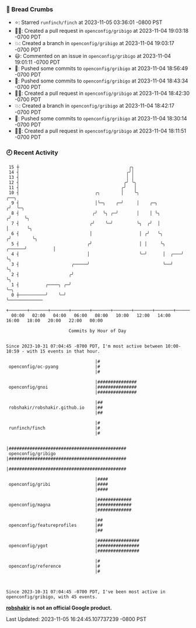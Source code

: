 ### 🍞 Bread Crumbs

 * ⭐️: Starred `runfinch/finch` at 2023-11-05 03:36:01 -0800 PST
 * ✍🏼: Created a pull request in `openconfig/gribigo` at 2023-11-04 19:03:18 -0700 PDT
 * 💥: Created a branch in `openconfig/gribigo` at 2023-11-04 19:03:17 -0700 PDT
 * 😃: Commented on an issue in `openconfig/gribigo` at 2023-11-04 19:01:11 -0700 PDT
 * 🚢: Pushed some commits to `openconfig/gribigo` at 2023-11-04 18:56:49 -0700 PDT
 * 🚢: Pushed some commits to `openconfig/gribigo` at 2023-11-04 18:43:34 -0700 PDT
 * ✍🏼: Created a pull request in `openconfig/gribigo` at 2023-11-04 18:42:30 -0700 PDT
 * 💥: Created a branch in `openconfig/gribigo` at 2023-11-04 18:42:17 -0700 PDT
 * 🚢: Pushed some commits to `openconfig/gribigo` at 2023-11-04 18:30:14 -0700 PDT
 * ✍🏼: Created a pull request in `openconfig/gribigo` at 2023-11-04 18:11:51 -0700 PDT

### 🕘 Recent Activity
```
 15 ┼                                          ╭╮
 14 ┤                                         ╭╯│
 13 ┤                                         │ │
 12 ┤                                        ╭╯ ╰╮
 11 ┤                                       ╭╯   │
 10 ┤                             ╭╮        │    ╰╮                          ╭──╮
  9 ┤                             │╰─╮    ╭─╯     │    ╭─╮                  ╭╯  ╰─╮
  8 ┤                            ╭╯  ╰╮ ╭─╯       │    │ ╰╮                ╭╯     ╰╮
  7 ┤                           ╭╯    ╰─╯         ╰╮  ╭╯  │                │       ╰╮
  6 ┤                           │                  │ ╭╯   ╰╮              ╭╯        ╰╮
  5 ┤                          ╭╯                  │ │     ╰╮      ╭──────╯          │
  4 ┤                          │                   ╰─╯      │  ╭───╯                 ╰╮
  3 ┤                    ╭─────╯                            ╰──╯                      ╰╮
  2 ┤                   ╭╯                                                             ╰╮
  1 ┤          ╭────╮ ╭─╯                                                               ╰─╮
  0 ┼──────────╯    ╰─╯                                                                   ╰─────────────
    +───────+───────+───────+───────+───────+───────+───────+───────+───────+───────+───────+───────+────
  00:00   02:00   04:00   06:00   08:00   10:00   12:00   14:00   16:00   18:00   20:00   22:00   00:00   

						Commits by Hour of Day


Since 2023-10-31 07:04:45 -0700 PDT, I'm most active between 10:00-10:59 - with 15 events in that hour.

```



```
                                  |#
 openconfig/oc-pyang              |#
                                  |#

                                  |###############
 openconfig/gnoi                  |###############
                                  |###############

                                  |##
 robshakir/robshakir.github.io    |##
                                  |##

                                  |#
 runfinch/finch                   |#
                                  |#

                                  |#############################################
 openconfig/gribigo               |#############################################
                                  |#############################################

                                  |####
 openconfig/gribi                 |####
                                  |####

                                  |#############
 openconfig/magna                 |#############
                                  |#############

                                  |##
 openconfig/featureprofiles       |##
                                  |##

                                  |################
 openconfig/ygot                  |################
                                  |################

                                  |#
 openconfig/reference             |#
                                  |#



Since 2023-10-31 07:04:45 -0700 PDT, I've been most active in openconfig/gribigo, with 45 events.

```
**[robshakir](mailto:robjs@google.com) is not an official Google product.**  


Last Updated: 2023-11-05 16:24:45.107737239 -0800 PST
